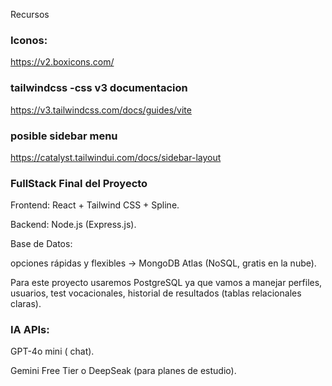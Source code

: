 Recursos 

### Iconos:

https://v2.boxicons.com/


### tailwindcss -css v3 documentacion

https://v3.tailwindcss.com/docs/guides/vite

### posible sidebar menu

https://catalyst.tailwindui.com/docs/sidebar-layout



### FullStack Final del Proyecto

Frontend: React + Tailwind CSS + Spline.

Backend: Node.js (Express.js).

Base de Datos:

 opciones rápidas y flexibles → MongoDB Atlas (NoSQL, gratis en la nube).

Para este proyecto usaremos PostgreSQL ya que vamos a manejar perfiles, usuarios, test vocacionales, historial de resultados (tablas relacionales claras).

### IA APIs:

GPT-4o mini ( chat).

Gemini Free Tier o DeepSeak (para planes de estudio).